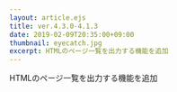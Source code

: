 ```yaml
---
layout: article.ejs
title: ver.4.3.0-4.1.3
date: 2019-02-09T20:35:00+09:00
thumbnail: eyecatch.jpg
excerpt: HTMLのページ一覧を出力する機能を追加
---
```


HTMLのページ一覧を出力する機能を追加
